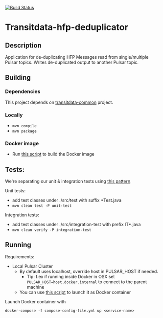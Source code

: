 [![Build Status](https://travis-ci.org/HSLdevcom/transitdata-hfp-deduplicator.svg?branch=master)](https://travis-ci.org/HSLdevcom/transitdata-hfp-deduplicator)

# Transitdata-hfp-deduplicator

## Description

Application for de-duplicating HFP Messages read from single/multiple Pulsar topics.
Writes de-duplicated output to another Pulsar topic.

## Building

### Dependencies

This project depends on [transitdata-common](https://github.com/HSLdevcom/transitdata-common) project.

### Locally

- ```mvn compile```  
- ```mvn package```  

### Docker image

- Run [this script](build-image.sh) to build the Docker image


## Tests:

We're separating our unit & integration tests using [this pattern](https://www.petrikainulainen.net/programming/maven/integration-testing-with-maven/).

Unit tests:

- add test classes under ./src/test with suffix *Test.java
- `mvn clean test -P unit-test`   

Integration tests:

- add test classes under ./src/integration-test with prefix IT*.java
- `mvn clean verify -P integration-test`   


## Running

Requirements:
- Local Pulsar Cluster
  - By default uses localhost, override host in PULSAR_HOST if needed.
    - Tip: f.ex if running inside Docker in OSX set `PULSAR_HOST=host.docker.internal` to connect to the parent machine
  - You can use [this script](https://github.com/HSLdevcom/transitdata/blob/master/bin/pulsar/pulsar-up.sh) to launch it as Docker container

Launch Docker container with

```docker-compose -f compose-config-file.yml up <service-name>```   
